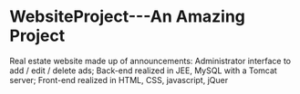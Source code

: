 # WebsiteProject---An Amazing Project
Real estate website made up of announcements: Administrator interface to add / edit / delete ads; Back-end realized in JEE, MySQL with a Tomcat server; Front-end realized in HTML, CSS, javascript, jQuer
